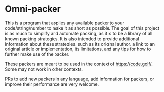 # Omni-packer
This is a program that applies any available packer to your code/string/number to make it as short as possible.
The goal of this project is as much to simplify and automate packing, as it is to be a library of all known packing strategies.
It is also intended to provide additional information about these strategies, such as its original author, a link to an original article or implementation, its limitations, and any tips for how to further make use of the packer.

These packers are meant to be used in the context of https://code.golf/. Some may not work in other contexts. 

PRs to add new packers in any language, add information for packers, or improve their performance are very welcome.
